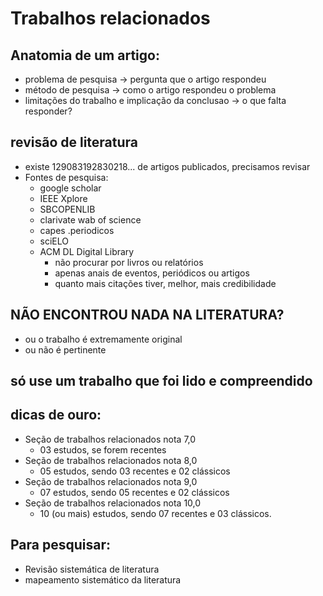 # Trabalhos relacionados
## Anatomia de um artigo:
- problema de pesquisa -> pergunta que o artigo respondeu
- método de pesquisa -> como o artigo respondeu o problema
- limitações do trabalho e implicação da conclusao -> o que falta responder?

## revisão de literatura
- existe 129083192830218... de artigos publicados, precisamos revisar 
- Fontes de pesquisa:
  - google scholar
  - IEEE Xplore
  - SBCOPENLIB
  - clarivate wab of science 
  - capes .periodicos
  - sciELO
  - ACM DL Digital Library
    - não procurar por livros ou relatórios
    - apenas anais de eventos, periódicos ou artigos
    - quanto mais citações tiver, melhor, mais credibilidade

## NÃO ENCONTROU NADA NA LITERATURA?
- ou o trabalho é extremamente original
- ou não é pertinente
  
## só use um trabalho que foi lido e compreendido

## dicas de ouro:
- Seção de trabalhos relacionados nota 7,0
  - 03 estudos, se forem recentes
- Seção de trabalhos relacionados nota 8,0
  - 05 estudos, sendo 03 recentes e 02 clássicos
- Seção de trabalhos relacionados nota 9,0
  - 07 estudos, sendo 05 recentes e 02 clássicos
- Seção de trabalhos relacionados nota 10,0
  - 10 (ou mais) estudos, sendo 07 recentes e 03 clássicos.

## Para pesquisar:
- Revisão sistemática de literatura
- mapeamento sistemático da literatura